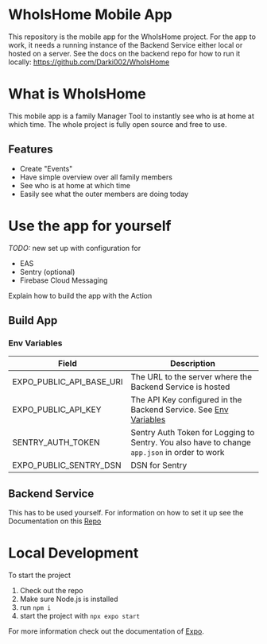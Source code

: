 # WhoIsHome Mobile App

This repository is the mobile app for the WhoIsHome project. For the app to work, it needs a running instance of
the Backend Service either local or hosted on a server. 
See the docs on the backend repo for how to run it locally: https://github.com/Darki002/WhoIsHome

# What is WhoIsHome

This mobile app is a family Manager Tool to instantly see who is at home at which time. 
The whole project is fully open source and free to use.

## Features

- Create "Events"
- Have simple overview over all family members
- See who is at home at which time
- Easily see what the outer members are doing today

# Use the app for yourself

*TODO:* new set up with configuration for

* EAS
* Sentry (optional)
* Firebase Cloud Messaging

Explain how to build the app with the Action

## Build App

### Env Variables

| Field                    | Description                                                                                                                                         |
|--------------------------|-----------------------------------------------------------------------------------------------------------------------------------------------------|
| EXPO_PUBLIC_API_BASE_URI | The URL to the server where the Backend Service is hosted                                                                                           |
| EXPO_PUBLIC_API_KEY      | The API Key configured in the Backend Service. See [Env Variables](https://github.com/Darki002/WhoIsHome/blob/main/README.md#environment-variables) |
| SENTRY_AUTH_TOKEN        | Sentry Auth Token for Logging to Sentry. You also have to change `app.json` in order to work                                                        |
| EXPO_PUBLIC_SENTRY_DSN   | DSN for Sentry                                                                                                                                      |

## Backend Service

This has to be used yourself. For information on how to set it up see the Documentation on this [Repo](https://github.com/Darki002/WhoIsHome/blob/main/README.md)

# Local Development

To start the project

1. Check out the repo
2. Make sure Node.js is installed
3. run `npm i`
4. start the project with `npx expo start`

For more information check out the documentation of [Expo](https://expo.dev/).
